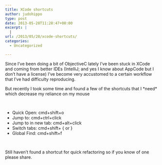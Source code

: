 ```yaml
---
title: XCode shortcuts
author: judohippo
type: post
date: 2013-05-28T11:28:47+00:00
excerpt: |
  |
url: /2013/05/28/xcode-shortcuts/
categories:
  - Uncategorized

---
```

Since I&#8217;ve been doing a bit of ObjectiveC lately I&#8217;ve been stuck in XCode and coming from better IDEs (IntelliJ; and yes I know about AppCode but I don&#8217;t have a license) I&#8217;ve become very accustomed to a certain workflow that I&#8217;ve had difficulty reproducing.

But recently I took some time and found a few of the shortcuts that I \*need\* which decrease my reliance on my mouse

&nbsp;

  * Quick Open: cmd+shift+o
  * Jump to: cmd+ctrl+click
  * Jump to in new tab: cmd+alt+click
  * Switch tabs: cmd+shift+ { or }
  * Global Find: cmd+shift+f

&nbsp;

Still haven&#8217;t found a shortcut for quick refactoring so if you know of one please share.

&nbsp;